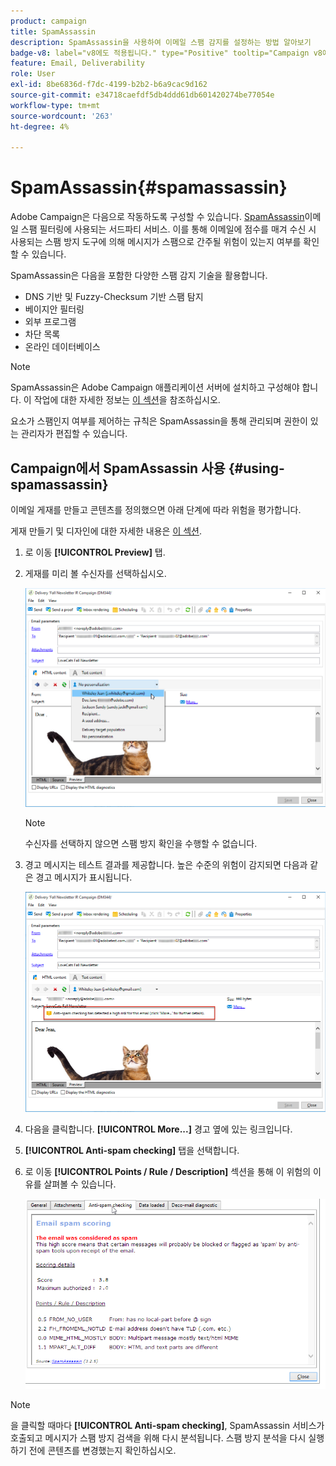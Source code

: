 ```yaml
---
product: campaign
title: SpamAssassin
description: SpamAssassin을 사용하여 이메일 스팸 감지를 설정하는 방법 알아보기
badge-v8: label="v8에도 적용됩니다." type="Positive" tooltip="Campaign v8에도 적용됩니다."
feature: Email, Deliverability
role: User
exl-id: 8be6836d-f7dc-4199-b2b2-b6a9cac9d162
source-git-commit: e34718caefdf5db4ddd61db601420274be77054e
workflow-type: tm+mt
source-wordcount: '263'
ht-degree: 4%

---
```


# SpamAssassin{#spamassassin}

Adobe Campaign은 다음으로 작동하도록 구성할 수 있습니다. [SpamAssassin](https://spamassassin.apache.org)이메일 스팸 필터링에 사용되는 서드파티 서비스. 이를 통해 이메일에 점수를 매겨 수신 시 사용되는 스팸 방지 도구에 의해 메시지가 스팸으로 간주될 위험이 있는지 여부를 확인할 수 있습니다.

SpamAssassin은 다음을 포함한 다양한 스팸 감지 기술을 활용합니다.

* DNS 기반 및 Fuzzy-Checksum 기반 스팸 탐지
* 베이지안 필터링
* 외부 프로그램
* 차단 목록
* 온라인 데이터베이스

>[!NOTE]
>
>SpamAssassin은 Adobe Campaign 애플리케이션 서버에 설치하고 구성해야 합니다. 이 작업에 대한 자세한 정보는 [이 섹션](../../installation/using/configuring-spamassassin.md)을 참조하십시오.
>
>요소가 스팸인지 여부를 제어하는 규칙은 SpamAssassin을 통해 관리되며 권한이 있는 관리자가 편집할 수 있습니다.

## Campaign에서 SpamAssassin 사용 {#using-spamassassin}

이메일 게재를 만들고 콘텐츠를 정의했으면 아래 단계에 따라 위험을 평가합니다.

게재 만들기 및 디자인에 대한 자세한 내용은 [이 섹션](about-email-channel.md).

1. 로 이동 **[!UICONTROL Preview]** 탭.
1. 게재를 미리 볼 수신자를 선택하십시오.

   ![](assets/s_tn_del_preview_spamassassin_recipient.png)

   >[!NOTE]
   >
   >수신자를 선택하지 않으면 스팸 방지 확인을 수행할 수 없습니다.

1. 경고 메시지는 테스트 결과를 제공합니다. 높은 수준의 위험이 감지되면 다음과 같은 경고 메시지가 표시됩니다.

   ![](assets/s_tn_del_preview_spamassassin_ko.png)

1. 다음을 클릭합니다. **[!UICONTROL More...]** 경고 옆에 있는 링크입니다.
1. **[!UICONTROL Anti-spam checking]** 탭을 선택합니다. 
1. 로 이동 **[!UICONTROL Points / Rule / Description]** 섹션을 통해 이 위험의 이유를 살펴볼 수 있습니다.

   ![](assets/s_tn_del_msg_spamassassin_ko.png)

>[!NOTE]
>
>을 클릭할 때마다 **[!UICONTROL Anti-spam checking]**, SpamAssassin 서비스가 호출되고 메시지가 스팸 방지 검색을 위해 다시 분석됩니다. 스팸 방지 분석을 다시 실행하기 전에 콘텐츠를 변경했는지 확인하십시오.
